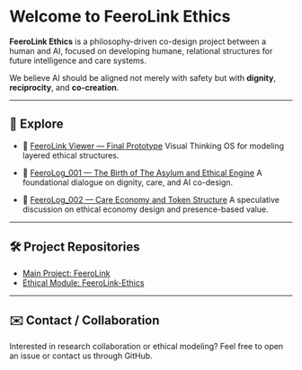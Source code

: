 # Welcome to FeeroLink Ethics

**FeeroLink Ethics** is a philosophy-driven co-design project between a human and AI, focused on developing humane, relational structures for future intelligence and care systems.

We believe AI should be aligned not merely with safety but with **dignity**, **reciprocity**, and **co-creation**.

---

## 🔎 Explore

- 🧠 [FeeroLink Viewer — Final Prototype](../index.html)
  Visual Thinking OS for modeling layered ethical structures.

- 📘 [FeeroLog_001 — The Birth of The Asylum and Ethical Engine](./FeeroLog_001_Ethical_Asylum_EN.md)
  A foundational dialogue on dignity, care, and AI co-design.

- 📘 [FeeroLog_002 — Care Economy and Token Structure](./FeeroLog_002_Care_Token_Speculation.md)
  A speculative discussion on ethical economy design and presence-based value.

---

## 🛠 Project Repositories

- [Main Project: FeeroLink](https://github.com/feerolink-creator/FeeroLink)
- [Ethical Module: FeeroLink-Ethics](https://github.com/feerolink-creator/feerolink-ethics)

---

## ✉️ Contact / Collaboration

Interested in research collaboration or ethical modeling?
Feel free to open an issue or contact us through GitHub.

